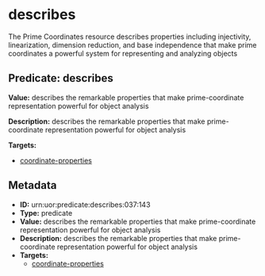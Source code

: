 # describes

The Prime Coordinates resource describes properties including injectivity, linearization, dimension reduction, and base independence that make prime coordinates a powerful system for representing and analyzing objects

## Predicate: describes

**Value:** describes the remarkable properties that make prime-coordinate representation powerful for object analysis

**Description:** describes the remarkable properties that make prime-coordinate representation powerful for object analysis

**Targets:**

- [coordinate-properties](../Concepts/coordinate-properties.md)

## Metadata

- **ID:** urn:uor:predicate:describes:037:143
- **Type:** predicate
- **Value:** describes the remarkable properties that make prime-coordinate representation powerful for object analysis
- **Description:** describes the remarkable properties that make prime-coordinate representation powerful for object analysis
- **Targets:**
  - [coordinate-properties](../Concepts/coordinate-properties.md)

